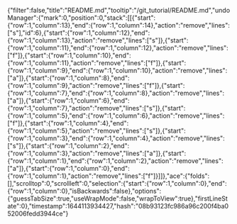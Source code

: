 {"filter":false,"title":"README.md","tooltip":"/git_tutorial/README.md","undoManager":{"mark":0,"position":0,"stack":[[{"start":{"row":1,"column":13},"end":{"row":1,"column":14},"action":"remove","lines":["s"],"id":6},{"start":{"row":1,"column":12},"end":{"row":1,"column":13},"action":"remove","lines":["s"]},{"start":{"row":1,"column":11},"end":{"row":1,"column":12},"action":"remove","lines":["f"]},{"start":{"row":1,"column":10},"end":{"row":1,"column":11},"action":"remove","lines":["f"]},{"start":{"row":1,"column":9},"end":{"row":1,"column":10},"action":"remove","lines":["a"]},{"start":{"row":1,"column":8},"end":{"row":1,"column":9},"action":"remove","lines":["f"]},{"start":{"row":1,"column":7},"end":{"row":1,"column":8},"action":"remove","lines":["a"]},{"start":{"row":1,"column":6},"end":{"row":1,"column":7},"action":"remove","lines":["s"]},{"start":{"row":1,"column":5},"end":{"row":1,"column":6},"action":"remove","lines":["f"]},{"start":{"row":1,"column":4},"end":{"row":1,"column":5},"action":"remove","lines":["s"]},{"start":{"row":1,"column":3},"end":{"row":1,"column":4},"action":"remove","lines":["s"]},{"start":{"row":1,"column":2},"end":{"row":1,"column":3},"action":"remove","lines":["a"]},{"start":{"row":1,"column":1},"end":{"row":1,"column":2},"action":"remove","lines":["a"]},{"start":{"row":1,"column":0},"end":{"row":1,"column":1},"action":"remove","lines":["f"]}]]},"ace":{"folds":[],"scrolltop":0,"scrollleft":0,"selection":{"start":{"row":1,"column":0},"end":{"row":1,"column":0},"isBackwards":false},"options":{"guessTabSize":true,"useWrapMode":false,"wrapToView":true},"firstLineState":0},"timestamp":1644113934427,"hash":"08b93123fc986a96c200f4ba052006fedd3944ce"}
